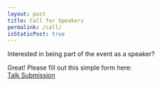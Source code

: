 ```yaml
---
layout: post
title: Call for Speakers
permalink: /call/
isStaticPost: true
---
```


Interested in being part of the event as a speaker?

Great! Please fill out this simple form here:<br>
<a href="http://goo.gl/forms/k1AH70b0Cp" role="button">Talk Submission</a>

<img class="img-responsive feature-image" src="{{ site.baseurl }}/img/posts/call.jpg" style="display:none">
